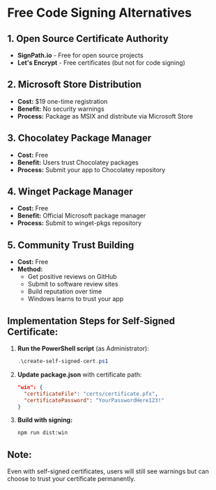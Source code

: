 # Free Code Signing Alternatives

## 1. Open Source Certificate Authority
- **SignPath.io** - Free for open source projects
- **Let's Encrypt** - Free certificates (but not for code signing)

## 2. Microsoft Store Distribution
- **Cost:** $19 one-time registration
- **Benefit:** No security warnings
- **Process:** Package as MSIX and distribute via Microsoft Store

## 3. Chocolatey Package Manager
- **Cost:** Free
- **Benefit:** Users trust Chocolatey packages
- **Process:** Submit your app to Chocolatey repository

## 4. Winget Package Manager
- **Cost:** Free
- **Benefit:** Official Microsoft package manager
- **Process:** Submit to winget-pkgs repository

## 5. Community Trust Building
- **Cost:** Free
- **Method:** 
  - Get positive reviews on GitHub
  - Submit to software review sites
  - Build reputation over time
  - Windows learns to trust your app

## Implementation Steps for Self-Signed Certificate:

1. **Run the PowerShell script** (as Administrator):
   ```powershell
   .\create-self-signed-cert.ps1
   ```

2. **Update package.json** with certificate path:
   ```json
   "win": {
     "certificateFile": "certs/certificate.pfx",
     "certificatePassword": "YourPasswordHere123!"
   }
   ```

3. **Build with signing:**
   ```bash
   npm run dist:win
   ```

## Note:
Even with self-signed certificates, users will still see warnings but can choose to trust your certificate permanently.